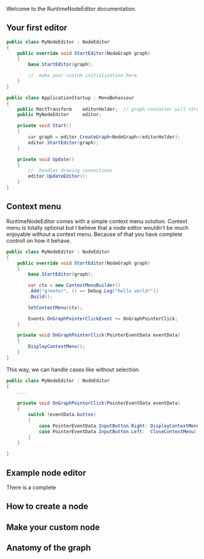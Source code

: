 
Welcome to the RuntimeNodeEditor documentation.

## Your first editor

```c#
public class MyNodeEditor : NodeEditor
{
    public override void StartEditor(NodeGraph graph)
    {
        base.StartEditor(graph);

        //  make your custom initialization here
    }
}
```

```c#
public class ApplicationStartup : MonoBehaviour
{
    public RectTransform    editorHolder;  // graph container will stretch in this transform. 
    public MyNodeEditor     editor;

    private void Start()
    {
        var graph = editor.CreateGraph<NodeGraph>(editorHolder);
        editor.StartEditor(graph);
    }

    private void Update()
    {
        //  handles drawing connections
        editor.UpdateEditor();
    }
}
```

## Context menu
RuntimeNodeEditor comes with a simple context menu solution.
Context menu is totally optional but I believe that a node editor wouldn't be much enjoyable without a context menu. 
Because of that you have complete controll on how it behave.
 
```c#
public class MyNodeEditor : NodeEditor
{
    public override void StartEditor(NodeGraph graph)
    {
        base.StartEditor(graph);

        var ctx = new ContextMenuBuilder()
        .Add("greeter", () => Debug.Log("hello world!"))
        .Build();

        SetContextMenu(ctx);

        Events.OnGraphPointerClickEvent += OnGraphPointerClick;
    }

    private void OnGraphPointerClick(PointerEventData eventData)
    {
        DisplayContextMenu();
    }
}
```

This way, we can handle cases like without selection.

```c#
public class MyNodeEditor : NodeEditor
{
    ...
    
    private void OnGraphPointerClick(PointerEventData eventData)
    {
        switch (eventData.button)
        {
            case PointerEventData.InputButton.Right: DisplayContextMenu(); break;
            case PointerEventData.InputButton.Left:  CloseContextMenu();   break;
        }
    }

}
```





## Example node editor
There is a complete 

## How to create a node
## Make your custom node
## Anatomy of the graph
